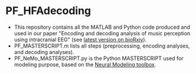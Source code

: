 # PF_HFAdecoding
- This repository contains all the MATLAB and Python code produced and used in our paper "Encoding and decoding analysis of music perception using intracranial EEG" (see [latest version on bioRxiv](https://www.biorxiv.org/content/10.1101/2022.01.27.478085v2)).
- PF_MASTERSCRIPT.m lists all steps (preprocessing, encoding analyses, and decoding analyses).
- PF_NeMo_MASTERSCRIPT.py is the Python MASTERSCRIPT used for modeling purpose, based on the [Neural Modeling toolbox](https://github.com/ludovicbellier/NeMo).

